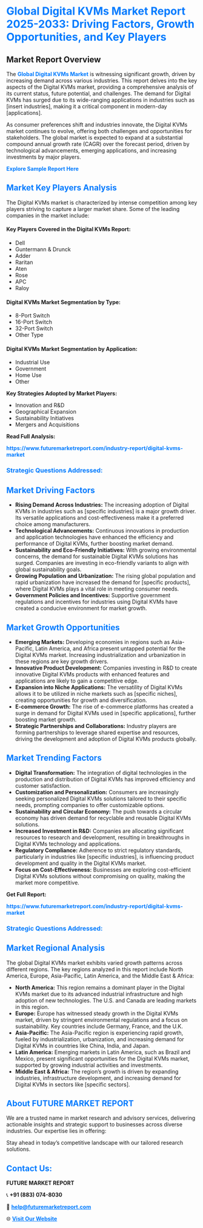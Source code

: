 <h1 style="color: #007BFF;">Global Digital KVMs Market Report 2025-2033: Driving Factors, Growth Opportunities, and Key Players</h1>

<section id="overview">
<h2>Market Report Overview</h2>
<p>The <a href="https://www.futuremarketreport.com/industry-report/digital-kvms-market" style="color: #007BFF; text-decoration: none;"><strong>Global Digital KVMs Market</strong></a> is witnessing significant growth, driven by increasing demand across various industries. This report delves into the key aspects of the Digital KVMs market, providing a comprehensive analysis of its current status, future potential, and challenges. The demand for Digital KVMs has surged due to its wide-ranging applications in industries such as [insert industries], making it a critical component in modern-day [applications].</p>
<p>As consumer preferences shift and industries innovate, the Digital KVMs market continues to evolve, offering both challenges and opportunities for stakeholders. The global market is expected to expand at a substantial compound annual growth rate (CAGR) over the forecast period, driven by technological advancements, emerging applications, and increasing investments by major players.</p>
</section>

<section id="overview">
<p><a href="https://www.futuremarketreport.com/request-sample/reportId=87589" style="color: #007BFF; text-decoration: none;"><strong>Explore Sample Report Here</strong></a></p>
</section>

<section id="key-players">
<h2 style="color: #007BFF;">Market Key Players Analysis</h2>
<p>The Digital KVMs market is characterized by intense competition among key players striving to capture a larger market share. Some of the leading companies in the market include:</p>
<h4>Key Players Covered in the Digital KVMs Report:</h4>
<ul><li>Dell</li><li>Guntermann &amp; Drunck</li><li>Adder</li><li>Raritan</li><li>Aten</li><li>Rose</li><li>APC</li><li>Raloy</li></ul>
<h4>Digital KVMs Market Segmentation by Type:</h4>
<ul><li>8-Port Switch</li><li>16-Port Switch</li><li>32-Port Switch</li><li>Other Type</li></ul>

<h4>Digital KVMs Market Segmentation by Application:</h4>
<ul><li>Industrial Use</li><li>Government</li><li>Home Use</li><li>Other</li></ul>
<p><strong>Key Strategies Adopted by Market Players:</strong></p>
<ul>
<li>Innovation and R&D</li>
<li>Geographical Expansion</li>
<li>Sustainability Initiatives</li>
<li>Mergers and Acquisitions</li>
</ul>
</section>

<section>
<p><strong>Read Full Analysis: </strong></p><a href="https://www.futuremarketreport.com/industry-report/digital-kvms-market" style="color: #007BFF; text-decoration: none;"><strong>https://www.futuremarketreport.com/industry-report/digital-kvms-market</strong></a>
<h3 style="color: #007BFF;">Strategic Questions Addressed:</h3>
</section>

<section id="driving-factors">
<h2 style="color: #007BFF;">Market Driving Factors</h2>
<ul>
<li><strong>Rising Demand Across Industries:</strong> The increasing adoption of Digital KVMs in industries such as [specific industries] is a major growth driver. Its versatile applications and cost-effectiveness make it a preferred choice among manufacturers.</li>
<li><strong>Technological Advancements:</strong> Continuous innovations in production and application technologies have enhanced the efficiency and performance of Digital KVMs, further boosting market demand.</li>
<li><strong>Sustainability and Eco-Friendly Initiatives:</strong> With growing environmental concerns, the demand for sustainable Digital KVMs solutions has surged. Companies are investing in eco-friendly variants to align with global sustainability goals.</li>
<li><strong>Growing Population and Urbanization:</strong> The rising global population and rapid urbanization have increased the demand for [specific products], where Digital KVMs plays a vital role in meeting consumer needs.</li>
<li><strong>Government Policies and Incentives:</strong> Supportive government regulations and incentives for industries using Digital KVMs have created a conducive environment for market growth.</li>
</ul>
</section>

<section id="growth-opportunities">
<h2 style="color: #007BFF;">Market Growth Opportunities</h2>
<ul>
<li><strong>Emerging Markets:</strong> Developing economies in regions such as Asia-Pacific, Latin America, and Africa present untapped potential for the Digital KVMs market. Increasing industrialization and urbanization in these regions are key growth drivers.</li>
<li><strong>Innovative Product Development:</strong> Companies investing in R&D to create innovative Digital KVMs products with enhanced features and applications are likely to gain a competitive edge.</li>
<li><strong>Expansion into Niche Applications:</strong> The versatility of Digital KVMs allows it to be utilized in niche markets such as [specific niches], creating opportunities for growth and diversification.</li>
<li><strong>E-commerce Growth:</strong> The rise of e-commerce platforms has created a surge in demand for Digital KVMs used in [specific applications], further boosting market growth.</li>
<li><strong>Strategic Partnerships and Collaborations:</strong> Industry players are forming partnerships to leverage shared expertise and resources, driving the development and adoption of Digital KVMs products globally.</li>
</ul>
</section>

<section id="trending-factors">
<h2 style="color: #007BFF;">Market Trending Factors</h2>
<ul>
<li><strong>Digital Transformation:</strong> The integration of digital technologies in the production and distribution of Digital KVMs has improved efficiency and customer satisfaction.</li>
<li><strong>Customization and Personalization:</strong> Consumers are increasingly seeking personalized Digital KVMs solutions tailored to their specific needs, prompting companies to offer customizable options.</li>
<li><strong>Sustainability and Circular Economy:</strong> The push towards a circular economy has driven demand for recyclable and reusable Digital KVMs solutions.</li>
<li><strong>Increased Investment in R&D:</strong> Companies are allocating significant resources to research and development, resulting in breakthroughs in Digital KVMs technology and applications.</li>
<li><strong>Regulatory Compliance:</strong> Adherence to strict regulatory standards, particularly in industries like [specific industries], is influencing product development and quality in the Digital KVMs market.</li>
<li><strong>Focus on Cost-Effectiveness:</strong> Businesses are exploring cost-efficient Digital KVMs solutions without compromising on quality, making the market more competitive.</li>
</ul>
</section>

<section>
<p><strong>Get Full Report: </strong></p><a href="https://www.futuremarketreport.com/industry-report/digital-kvms-market" style="color: #007BFF; text-decoration: none;"><strong>https://www.futuremarketreport.com/industry-report/digital-kvms-market</strong></a>
<h3 style="color: #007BFF;">Strategic Questions Addressed:</h3>
</section>


<section id="regional-analysis">
<h2 style="color: #007BFF;">Market Regional Analysis</h2>
<p>The global Digital KVMs market exhibits varied growth patterns across different regions. The key regions analyzed in this report include North America, Europe, Asia-Pacific, Latin America, and the Middle East & Africa:</p>
<ul>
<li><strong>North America:</strong> This region remains a dominant player in the Digital KVMs market due to its advanced industrial infrastructure and high adoption of new technologies. The U.S. and Canada are leading markets in this region.</li>
<li><strong>Europe:</strong> Europe has witnessed steady growth in the Digital KVMs market, driven by stringent environmental regulations and a focus on sustainability. Key countries include Germany, France, and the U.K.</li>
<li><strong>Asia-Pacific:</strong> The Asia-Pacific region is experiencing rapid growth, fueled by industrialization, urbanization, and increasing demand for Digital KVMs in countries like China, India, and Japan.</li>
<li><strong>Latin America:</strong> Emerging markets in Latin America, such as Brazil and Mexico, present significant opportunities for the Digital KVMs market, supported by growing industrial activities and investments.</li>
<li><strong>Middle East & Africa:</strong> The region’s growth is driven by expanding industries, infrastructure development, and increasing demand for Digital KVMs in sectors like [specific sectors].</li>
</ul>
</section>

<footer>
<h2 style="color: #007BFF;">About FUTURE MARKET REPORT</h2>
<p>We are a trusted name in market research and advisory services, delivering actionable insights and strategic support to businesses across diverse industries. Our expertise lies in offering:</p>

<p>Stay ahead in today’s competitive landscape with our tailored research solutions.</p>

<h2 style="color: #007BFF;">Contact Us:</h2>
<p><strong>FUTURE MARKET REPORT</strong></p>
<p>📞 <strong>+91 (883) 074-8030</strong></p>
<p>📧 <strong><a href="mailto:help@futuremarketreport.com" style="color: #007BFF;">help@futuremarketreport.com</a></strong></p>
<p>🌐 <strong><a href="https://www.futuremarketreport.com/" style="color: #007BFF;">Visit Our Website</a></strong></p>
</footer>